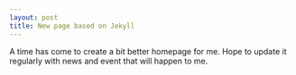 ```yaml
---
layout: post
title: New page based on Jekyll
---
```


A time has come to create a bit better homepage for me. Hope to update it
regularly with news and event that will happen to me.
